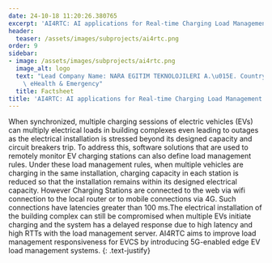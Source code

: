```yaml
---
date: 24-10-18 11:20:26.380765
excerpt: 'AI4RTC: AI applications for Real-time Charging Load Management'
header:
  teaser: /assets/images/subprojects/ai4rtc.png
order: 9
sidebar:
- image: /assets/images/subprojects/ai4rtc.png
  image_alt: logo
  text: "Lead Company Name: NARA EGITIM TEKNOLOJILERI A.\u015E. Country: Turkey Topic:\
    \ eHealth & Emergency"
  title: Factsheet
title: 'AI4RTC: AI applications for Real-time Charging Load Management'
---
```

When synchronized, multiple charging sessions of electric vehicles (EVs) can multiply electrical loads in building complexes even leading to outages as the electrical installation is stressed beyond its designed capacity and circuit breakers trip. To address this, software solutions that are used to remotely monitor EV charging stations can also define load management rules. Under these load management rules, when multiple vehicles are charging in the same installation, charging capacity in each station is reduced so that the installation remains within its designed electrical capacity. However Charging Stations are connected to the web via wifi connection to the local router or to mobile connections via 4G. Such connections have latencies greater than 100 ms.The electrical installation of the building complex can still be compromised when multiple EVs initiate charging and the system has a delayed response due to high latency and high RTTs with the load management server. AI4RTC aims to improve load management responsiveness for EVCS by introducing 5G-enabled edge EV load management systems.
{: .text-justify}

